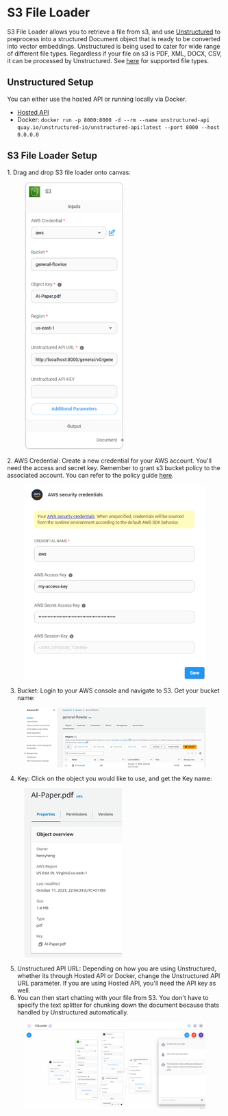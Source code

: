 # S3 File Loader

S3 File Loader allows you to retrieve a file from s3, and use [Unstructured](https://unstructured.io/) to preprocess into a structured Document object that is ready to be converted into vector embeddings. Unstructured is being used to cater for wide range of different file types. Regardless if your file on s3 is PDF, XML, DOCX, CSV, it can be processed by Unstructured. See [here](https://unstructured-io.github.io/unstructured/api.html#supported-file-types) for supported file types.

## Unstructured Setup

You can either use the hosted API or running locally via Docker.

* [Hosted API](https://unstructured-io.github.io/unstructured/api.html)
* Docker: `docker run -p 8000:8000 -d --rm --name unstructured-api quay.io/unstructured-io/unstructured-api:latest --port 8000 --host 0.0.0.0`

## S3 File Loader Setup

1\. Drag and drop S3 file loader onto canvas:

<figure><img src="../../.gitbook/assets/image (71).png" alt="" width="234"><figcaption></figcaption></figure>

2\. AWS Credential: Create a new credential for your AWS account. You'll need the access and secret key. Remember to grant s3 bucket policy to the associated account. You can refer to the policy guide [here](https://docs.aws.amazon.com/AmazonRDS/latest/AuroraUserGuide/AuroraMySQL.Integrating.Authorizing.IAM.S3CreatePolicy.html).

<figure><img src="../../.gitbook/assets/image (72).png" alt="" width="551"><figcaption></figcaption></figure>

3. Bucket: Login to your AWS console and navigate to S3. Get your bucket name:&#x20;

<figure><img src="../../.gitbook/assets/image (73).png" alt=""><figcaption></figcaption></figure>

4. Key: Click on the object you would like to use, and get the Key name:

<figure><img src="../../.gitbook/assets/image (75).png" alt="" width="228"><figcaption></figcaption></figure>

5. Unstructured API URL: Depending on how you are using Unstructured, whether its through Hosted API or Docker, change the Unstructured API URL parameter. If you are using Hosted API, you'll need the API key as well.
6. You can then start chatting with your file from S3. You don't have to specify the text splitter for chunking down the document because thats handled by Unstructured automatically.

<figure><img src="../../.gitbook/assets/screely-1698767992182.png" alt=""><figcaption></figcaption></figure>

